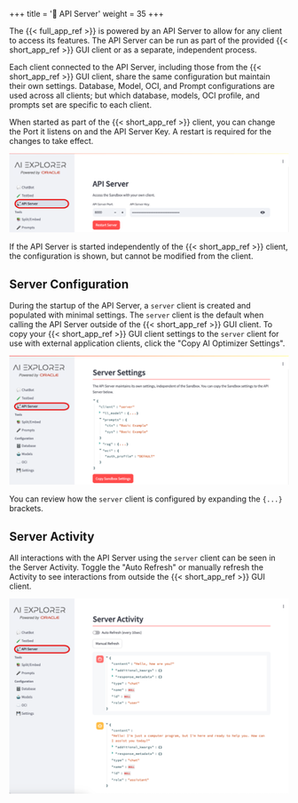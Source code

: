 +++
title = '📡 API Server'
weight = 35
+++
<!--
Copyright (c) 2024, 2025, Oracle and/or its affiliates.
Licensed under the Universal Permissive License v1.0 as shown at http://oss.oracle.com/licenses/upl.
-->

The {{< full_app_ref >}} is powered by an API Server to allow for any client to access its features.  The API Server can be run as part of the provided {{< short_app_ref >}} GUI client or as a separate, independent process.  

Each client connected to the API Server, including those from the {{< short_app_ref >}} GUI client, share the same configuration but maintain their own settings.  Database, Model, OCI, and Prompt configurations are used across all clients; but which database, models, OCI profile, and prompts set are specific to each client.

When started as part of the {{< short_app_ref >}} client, you can change the Port it listens on and the API Server Key.  A restart is required for the changes to take effect.

![Server Configuration](images/api_server_config.png)

If the API Server is started independently of the {{< short_app_ref >}} client, the configuration is shown, but cannot be modified from the client.

## Server Configuration

During the startup of the API Server, a `server` client is created and populated with minimal settings.  The `server` client is the default when calling the API Server outside of the {{< short_app_ref >}} GUI client.  To copy your {{< short_app_ref >}} GUI client settings to the `server` client for use with external application clients, click the "Copy AI Optimizer Settings".  

![Server Settings](images/api_server_settings.png)

You can review how the `server` client is configured by expanding the `{...}` brackets.

## Server Activity

All interactions with the API Server using the `server` client can be seen in the Server Activity.  Toggle the "Auto Refresh" or manually refresh the Activity to see interactions from outside the {{< short_app_ref >}} GUI client.

![Server Settings](images/api_server_activity.png)